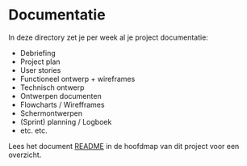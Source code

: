 # Documentatie

In deze directory zet je per week al je project documentatie:

- Debriefing
- Project plan
- User stories
- Functioneel ontwerp + wireframes
- Technisch ontwerp
- Ontwerpen documenten
- Flowcharts / Wirefframes
- Schermontwerpen
- (Sprint) planning / Logboek
- etc. etc.

Lees het document [README] in de hoofdmap van dit project voor een overzicht.

[README]: <../README.md>  
